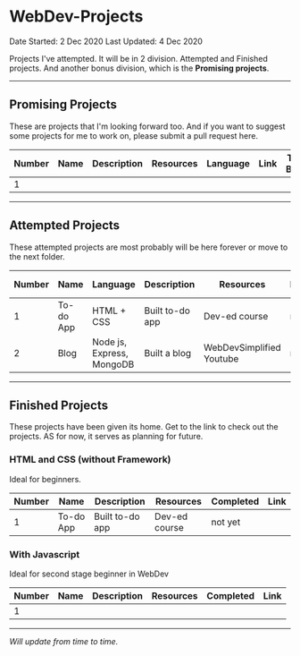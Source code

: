 # WebDev-Projects

Date Started: 2 Dec 2020
Last Updated: 4 Dec 2020

Projects I've attempted. It will be in 2 division. Attempted and Finished projects. And another bonus division, which is the **Promising projects**.

---

## Promising Projects

These are projects that I'm looking forward too. And if you want to suggest some projects for me to work on, please submit a pull request here.

| Number | Name | Description | Resources | Language | Link | Time Block |
| ------ | ---- | ----------- | --------- | -------- | ---- | ---------- |
| 1      |      |             |           |          |      |            |

---

## Attempted Projects

These attempted projects are most probably will be here forever or move to the next folder.

| Number | Name      | Language                  | Description     | Resources                | Duration | Finished date |
| ------ | --------- | ------------------------- | --------------- | ------------------------ | -------- | ------------- |
| 1      | To-do App | HTML + CSS                | Built to-do app | Dev-ed course            | not yet  |               |
| 2      | Blog      | Node js, Express, MongoDB | Built a blog    | WebDevSimplified Youtube | not yet  |               |

---

## Finished Projects

These projects have been given its home. Get to the link to check out the projects. AS for now, it serves as planning for future.

### HTML and CSS (without Framework)

Ideal for beginners.

| Number | Name      | Description     | Resources     | Completed | Link |
| ------ | --------- | --------------- | ------------- | --------- | ---- |
| 1      | To-do App | Built to-do app | Dev-ed course | not yet   |      |

### With Javascript

Ideal for second stage beginner in WebDev

| Number | Name | Description | Resources | Completed | Link |
| ------ | ---- | ----------- | --------- | --------- | ---- |
| 1      |      |             |           |           |      |

---

_Will update from time to time._
